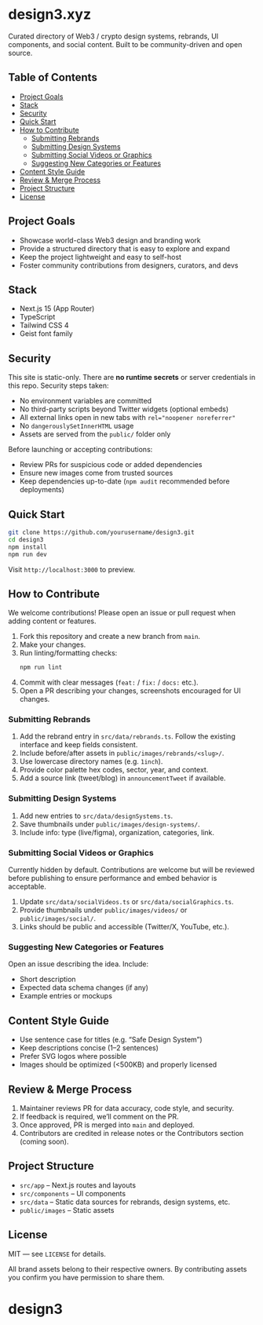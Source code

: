 # design3.xyz

Curated directory of Web3 / crypto design systems, rebrands, UI components, and social content. Built to be community-driven and open source.

## Table of Contents

- [Project Goals](#project-goals)
- [Stack](#stack)
- [Security](#security)
- [Quick Start](#quick-start)
- [How to Contribute](#how-to-contribute)
  - [Submitting Rebrands](#submitting-rebrands)
  - [Submitting Design Systems](#submitting-design-systems)
  - [Submitting Social Videos or Graphics](#submitting-social-videos-or-graphics)
  - [Suggesting New Categories or Features](#suggesting-new-categories-or-features)
- [Content Style Guide](#content-style-guide)
- [Review & Merge Process](#review--merge-process)
- [Project Structure](#project-structure)
- [License](#license)

## Project Goals

- Showcase world-class Web3 design and branding work
- Provide a structured directory that is easy to explore and expand
- Keep the project lightweight and easy to self-host
- Foster community contributions from designers, curators, and devs

## Stack

- Next.js 15 (App Router)
- TypeScript
- Tailwind CSS 4
- Geist font family

## Security

This site is static-only. There are **no runtime secrets** or server credentials in this repo. Security steps taken:

- No environment variables are committed
- No third-party scripts beyond Twitter widgets (optional embeds)
- All external links open in new tabs with `rel="noopener noreferrer"`
- No `dangerouslySetInnerHTML` usage
- Assets are served from the `public/` folder only

Before launching or accepting contributions:

- Review PRs for suspicious code or added dependencies
- Ensure new images come from trusted sources
- Keep dependencies up-to-date (`npm audit` recommended before deployments)

## Quick Start

```bash
git clone https://github.com/yourusername/design3.git
cd design3
npm install
npm run dev
```

Visit `http://localhost:3000` to preview.

## How to Contribute

We welcome contributions! Please open an issue or pull request when adding content or features.

1. Fork this repository and create a new branch from `main`.
2. Make your changes.
3. Run linting/formatting checks:
   ```bash
   npm run lint
   ```
4. Commit with clear messages (`feat:` / `fix:` / `docs:` etc.).
5. Open a PR describing your changes, screenshots encouraged for UI changes.

### Submitting Rebrands

1. Add the rebrand entry in `src/data/rebrands.ts`. Follow the existing interface and keep fields consistent.
2. Include before/after assets in `public/images/rebrands/<slug>/`.
3. Use lowercase directory names (e.g. `1inch`).
4. Provide color palette hex codes, sector, year, and context.
5. Add a source link (tweet/blog) in `announcementTweet` if available.

### Submitting Design Systems

1. Add new entries to `src/data/designSystems.ts`.
2. Save thumbnails under `public/images/design-systems/`.
3. Include info: type (live/figma), organization, categories, link.

### Submitting Social Videos or Graphics

Currently hidden by default. Contributions are welcome but will be reviewed before publishing to ensure performance and embed behavior is acceptable.

1. Update `src/data/socialVideos.ts` or `src/data/socialGraphics.ts`.
2. Provide thumbnails under `public/images/videos/` or `public/images/social/`.
3. Links should be public and accessible (Twitter/X, YouTube, etc.).

### Suggesting New Categories or Features

Open an issue describing the idea. Include:

- Short description
- Expected data schema changes (if any)
- Example entries or mockups 

## Content Style Guide

- Use sentence case for titles (e.g. “Safe Design System”)
- Keep descriptions concise (1–2 sentences)
- Prefer SVG logos where possible
- Images should be optimized (<500KB) and properly licensed

## Review & Merge Process

1. Maintainer reviews PR for data accuracy, code style, and security.
2. If feedback is required, we’ll comment on the PR.
3. Once approved, PR is merged into `main` and deployed.
4. Contributors are credited in release notes or the Contributors section (coming soon).

## Project Structure

- `src/app` – Next.js routes and layouts
- `src/components` – UI components
- `src/data` – Static data sources for rebrands, design systems, etc.
- `public/images` – Static assets

## License

MIT — see `LICENSE` for details.

All brand assets belong to their respective owners. By contributing assets you confirm you have permission to share them.
# design3
